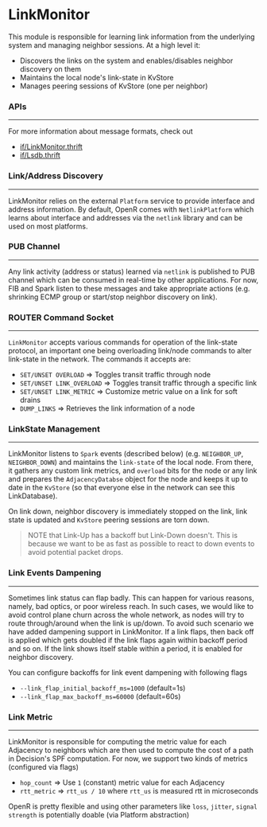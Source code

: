 # LinkMonitor

This module is responsible for learning link information from the underlying
system and managing neighbor sessions. At a high level it:

- Discovers the links on the system and enables/disables neighbor discovery on them
- Maintains the local node's link-state in KvStore
- Manages peering sessions of KvStore (one per neighbor)

### APIs

---

For more information about message formats, check out

- [if/LinkMonitor.thrift](https://github.com/facebook/openr/blob/master/openr/if/LinkMonitor.thrift)
- [if/Lsdb.thrift](https://github.com/facebook/openr/blob/master/openr/if/Lsdb.thrift)

### Link/Address Discovery

---

LinkMonitor relies on the external `Platform` service to provide interface and
address information. By default, OpenR comes with `NetlinkPlatform` which
learns about interface and addresses via the `netlink` library and can be used
on most platforms.

### PUB Channel

---

Any link activity (address or status) learned via `netlink` is published to PUB
channel which can be consumed in real-time by other applications. For now, FIB
and Spark listen to these messages and take appropriate actions (e.g.
shrinking ECMP group or start/stop neighbor discovery on link).

### ROUTER Command Socket

---

`LinkMonitor` accepts various commands for operation of the link-state protocol,
an important one being overloading link/node commands to alter link-state in the
network. The commands it accepts are:

- `SET/UNSET OVERLOAD` => Toggles transit traffic through node
- `SET/UNSET LINK_OVERLOAD` => Toggles transit traffic through a specific link
- `SET/UNSET LINK_METRIC` => Customize metric value on a link for soft drains
- `DUMP_LINKS` => Retrieves the link information of a node

### LinkState Management

---

LinkMonitor listens to `Spark` events (described below) (e.g. `NEIGHBOR_UP`,
`NEIGHBOR_DOWN`) and maintains the `link-state` of the local node. From there,
it gathers any custom link metrics, and `overload` bits for the node or any link
and prepares the `AdjacencyDatabse` object for the node and keeps it up to date
in the `KvStore` (so that everyone else in the network can see this LinkDatabase).

On link down, neighbor discovery is immediately stopped on the link, link state is
updated and `KvStore` peering sessions are torn down.

> NOTE that Link-Up has a backoff but Link-Down doesn't. This is because we
> want to be as fast as possible to react to down events to avoid potential packet
> drops.

### Link Events Dampening

---

Sometimes link status can flap badly. This can happen for various reasons,
namely, bad optics, or poor wireless reach. In such cases, we would like to
avoid control plane churn across the whole network, as nodes will try to route
through/around when the link is up/down. To avoid such scenario we have added
dampening support in LinkMonitor. If a link flaps, then back off is applied
which gets doubled if the link flaps again within backoff period and so on. If
the link shows itself stable within a period, it is enabled for neighbor
discovery.

You can configure backoffs for link event dampening with following flags

- `--link_flap_initial_backoff_ms=1000` (default=1s)
- `--link_flap_max_backoff_ms=60000` (default=60s)

### Link Metric

---

LinkMonitor is responsible for computing the metric value for each Adjacency
to neighbors which are then used to compute the cost of a path in Decision's SPF
computation. For now, we support two kinds of metrics (configured via flags)

- `hop_count` => Use `1` (constant) metric value for each Adjacency
- `rtt_metric` => `rtt_us / 10` where `rtt_us` is measured rtt in microseconds

OpenR is pretty flexible and using other parameters like `loss`, `jitter`,
`signal strength` is potentially doable (via Platform abstraction)
